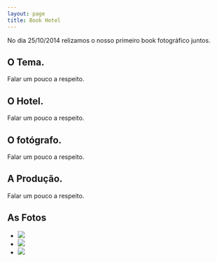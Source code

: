 ```yaml
---
layout: page
title: Book Hotel
---
```

<p>
No dia 25/10/2014 relizamos o nosso primeiro book fotográfico juntos.
</p>

## O Tema.

Falar um pouco a respeito.

## O Hotel.

Falar um pouco a respeito.

## O fotógrafo.

Falar um pouco a respeito.

## A Produção.

Falar um pouco a respeito.

## As Fotos

<!-- <div id="carousel-example-generic" class="carousel slide" data-ride="carousel"> -->
<!--   <\!-- Indicators -\-> -->
<!--   <ol class="carousel-indicators"> -->
<!--     <li data-target="#carousel-example-generic" data-slide-to="0" class="active"></li> -->
<!--     <li data-target="#carousel-example-generic" data-slide-to="1"></li> -->
<!--     <li data-target="#carousel-example-generic" data-slide-to="2"></li> -->
<!--   </ol> -->

<!--   <\!-- Wrapper for slides -\-> -->
<!--   <div class="carousel-inner" role="listbox"> -->
<!--     <div class="item active"> -->
<!--       <img src="http://placehold.it/350x150" alt="photo 1"> -->
<!--       <div class="carousel-caption"> -->
<!--         photo 01 -->
<!--       </div> -->
<!--     </div> -->
<!--     <div class="item"> -->
<!--       <img src="http://placehold.it/350x150" alt="photo 02"> -->
<!--       <div class="carousel-caption"> -->
<!--         photo 02 -->
<!--       </div> -->
<!--     </div> -->
<!--   </div> -->

<!--   <\!-- Controls -\-> -->
<!--   <a class="left carousel-control" href="#carousel-example-generic" role="button" data-slide="prev"> -->
<!--     <span class="glyphicon glyphicon-chevron-left" aria-hidden="true"></span> -->
<!--     <span class="sr-only">Previous</span> -->
<!--   </a> -->
<!--   <a class="right carousel-control" href="#carousel-example-generic" role="button" data-slide="next"> -->
<!--     <span class="glyphicon glyphicon-chevron-right" aria-hidden="true"></span> -->
<!--     <span class="sr-only">Next</span> -->
<!--   </a> -->
<!-- </div> -->
<!-- Place somewhere in the <body> of your page -->

<div class="flexslider">
<ul class="slides">
<li>
<img src="http://placehold.it/350x150" />
</li>
<li>
<img src="http://placehold.it/350x150" />
</li>
<li>
<img src="http://placehold.it/350x150" />
</li>
</ul>
</div>
